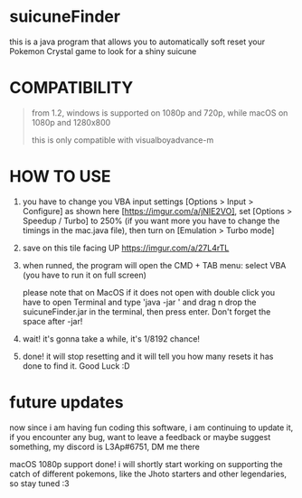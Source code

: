 # suicuneFinder

this is a java program that allows you to automatically soft reset your Pokemon Crystal game to look for a shiny suicune

# COMPATIBILITY

> from 1.2, windows is supported on 1080p and 720p, while macOS on 1080p and 1280x800
>
> this is only compatible with visualboyadvance-m

# HOW TO USE

1) you have to change you VBA input settings [Options > Input > Configure] as shown here [https://imgur.com/a/jNIE2VO], set [Options > Speedup / Turbo] to 250% (if you want more you have to change the timings in the mac.java file), then turn on [Emulation > Turbo mode]
2) save on this tile facing UP https://imgur.com/a/27L4rTL
3) when runned, the program will open the CMD + TAB menu: select VBA (you have to run it on full screen)
   
   please note that on MacOS if it does not open with double click you have to open Terminal and type 'java -jar ' and drag n drop the suicuneFinder.jar in the terminal, then press enter. Don't forget the space after -jar!
4) wait! it's gonna take a while, it's 1/8192 chance!
5) done! it will stop resetting and it will tell you how many resets it has done to find it. Good Luck :D


# future updates

now since i am having fun coding this software, i am continuing to update it, if you encounter any bug, want to leave a feedback or maybe suggest something, my discord is L3Ap#6751, DM me there

macOS 1080p support done! i will shortly start working on supporting the catch of different pokemons, like the Jhoto starters and other legendaries, so stay tuned :3
